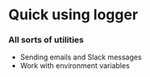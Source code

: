 # Quick using logger

### All sorts of utilities

* Sending emails and Slack messages
* Work with environment variables